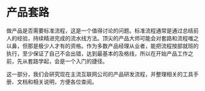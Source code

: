 # 产品套路

做产品是否需要标准流程，这是一个值得讨论的问题。标准流程通常是通过总结前人的经验，持续精进完成的流水线方法。顶尖的产品大师可能会对套路和流程嗤之以鼻，但那是极少人才有的资格。作为多数产品经理从业者，能把流程按部就班的执行，至少保证了自己不会出错，达到最基本的及格线，所以在开始产品工作之前，先从套路学起，会是一个入门的捷径。

这一部分，我们会研究现在主流互联网公司的产品研发流程，并整理相关的工具手册、文档和相关说明，方便各位查阅。

## 



